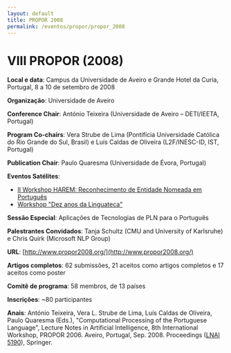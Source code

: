 ```yaml
---
layout: default
title: PROPOR 2008
permalink: /eventos/propor/propor_2008
---
```


# VIII PROPOR (2008)

__Local e data__: Campus da Universidade de Aveiro e Grande Hotel da Curia, Portugal, 8 a 10 de setembro de 2008

__Organização__: Universidade de Aveiro

__Conference Chair__: António Teixeira (Universidade de Aveiro – DETI/IEETA, Portugal)

__Program Co-chairs__: Vera Strube de Lima (Pontifícia Universidade Católica do Rio Grande do Sul, Brasil) e Luís Caldas de Oliveira (L2F/INESC-ID, IST, Portugal)

__Publication Chair__: Paulo Quaresma (Universidade de Évora, Portugal)

__Eventos Satélites__:

* [II Workshop HAREM: Reconhecimento de Entidade Nomeada em Português](http://www.propor2008.org/index.php?topic=88#satharen)
* [Workshop "Dez anos da Linguateca"](http://www.propor2008.org/index.php?topic=88#ten)

__Sessão Especial__: Aplicações de Tecnologias de PLN para o Português

__Palestrantes Convidados__: Tanja Schultz (CMU and University of Karlsruhe) e Chris Quirk (Microsoft NLP Group)

__URL__: [http://www.propor2008.org/](http://www.propor2008.org/)
    
__Artigos completos__: 62 submissões, 21 aceitos como artigos completos e 17 aceitos como poster

__Comitê de programa__: 58 membros, de 13 países

__Inscrições__: ~80 participantes

__Anais__: António Teixeira, Vera L. Strube de Lima, Luís Caldas de Oliveira, Paulo Quaresma (Eds.), "Computational Processing of the Portuguese Language", Lecture Notes in Artificial Intelligence, 8th International Workshop, PROPOR 2006. Aveiro, Portugal, Sep. 2008. Proceedings ([LNAI 5190](http://www.springer.com/computer/artificial/book/978-3-540-85979-6)), Springer.

